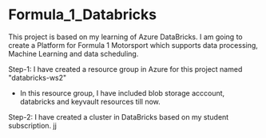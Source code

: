 # Formula_1_Databricks
This project is based on my learning of Azure DataBricks.
I am going to create a Platform for Formula 1 Motorsport which supports data processing, Machine Learning and data scheduling. 

Step-1: I have created a resource group in Azure for this project named "databricks-ws2"
* In this resource group, I have included blob storage acccount, databricks and keyvault resources till now.

Step-2: I have created a cluster in DataBricks based on my student subscription.
jj

